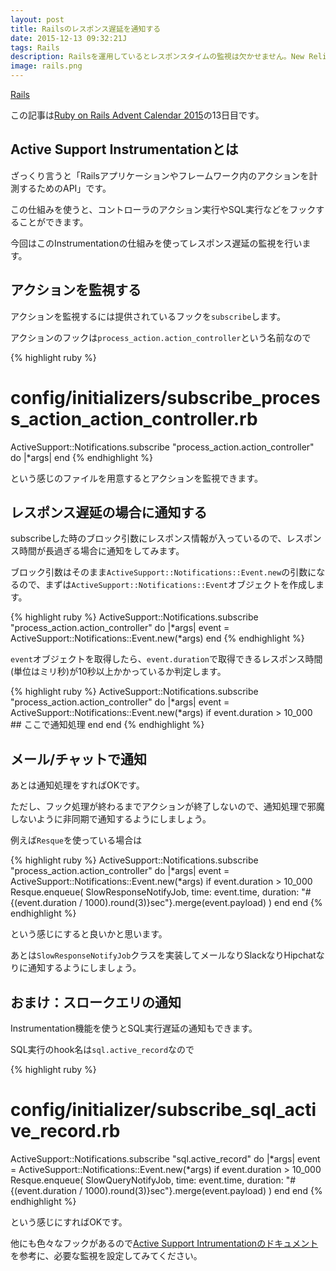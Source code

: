 ```yaml
---
layout: post
title: Railsのレスポンス遅延を通知する
date: 2015-12-13 09:32:21J
tags: Rails
description: Railsを運用しているとレスポンスタイムの監視は欠かせません。New Relicなどを使って監視している方が多いかと思いますが、今回はActive SupportのInstrumentation機能を使って10秒以上のレスポンスを通知するシンプルな方法をご紹介します。
image: rails.png
---
```

[Rails](/tags/rails/)

この記事は[Ruby on Rails Advent Calendar 2015](http://qiita.com/advent-calendar/2015/rails)の13日目です。

## Active Support Instrumentationとは

ざっくり言うと「Railsアプリケーションやフレームワーク内のアクションを計測するためのAPI」です。

この仕組みを使うと、コントローラのアクション実行やSQL実行などをフックすることができます。

今回はこのInstrumentationの仕組みを使ってレスポンス遅延の監視を行います。

## アクションを監視する

アクションを監視するには提供されているフックを`subscribe`します。

アクションのフックは`process_action.action_controller`という名前なので

{% highlight ruby %}
# config/initializers/subscribe_process_action_action_controller.rb
ActiveSupport::Notifications.subscribe "process_action.action_controller" do |*args|
end
{% endhighlight %}

という感じのファイルを用意するとアクションを監視できます。

## レスポンス遅延の場合に通知する

subscribeした時のブロック引数にレスポンス情報が入っているので、レスポンス時間が長過ぎる場合に通知をしてみます。

ブロック引数はそのまま`ActiveSupport::Notifications::Event.new`の引数になるので、まずは`ActiveSupport::Notifications::Event`オブジェクトを作成します。

{% highlight ruby %}
ActiveSupport::Notifications.subscribe "process_action.action_controller" do |*args|
  event = ActiveSupport::Notifications::Event.new(*args)
end
{% endhighlight %}

`event`オブジェクトを取得したら、`event.duration`で取得できるレスポンス時間(単位はミリ秒)が10秒以上かかっているか判定します。

{% highlight ruby %}
ActiveSupport::Notifications.subscribe "process_action.action_controller" do |*args|
  event = ActiveSupport::Notifications::Event.new(*args)
  if event.duration > 10_000
    ## ここで通知処理
  end
end
{% endhighlight %}

## メール/チャットで通知

あとは通知処理をすればOKです。

ただし、フック処理が終わるまでアクションが終了しないので、通知処理で邪魔しないように非同期で通知するようにしましょう。

例えば`Resque`を使っている場合は

{% highlight ruby %}
ActiveSupport::Notifications.subscribe "process_action.action_controller" do |*args|
  event = ActiveSupport::Notifications::Event.new(*args)
  if event.duration > 10_000
    Resque.enqueue(
      SlowResponseNotifyJob,
      time: event.time,
      duration: "#{(event.duration / 1000).round(3)}sec"}.merge(event.payload)
    )
  end
end
{% endhighlight %}

という感じにすると良いかと思います。

あとは`SlowResponseNotifyJob`クラスを実装してメールなりSlackなりHipchatなりに通知するようにしましょう。

## おまけ：スロークエリの通知

Instrumentation機能を使うとSQL実行遅延の通知もできます。

SQL実行のhook名は`sql.active_record`なので

{% highlight ruby %}
# config/initializer/subscribe_sql_active_record.rb
ActiveSupport::Notifications.subscribe "sql.active_record" do |*args|
  event = ActiveSupport::Notifications::Event.new(*args)
  if event.duration > 10_000
    Resque.enqueue(
      SlowQueryNotifyJob,
      time: event.time,
      duration: "#{(event.duration / 1000).round(3)}sec"}.merge(event.payload)
    )
  end
end
{% endhighlight %}

という感じにすればOKです。

他にも色々なフックがあるので[Active Support Intrumentationのドキュメント](http://edgeguides.rubyonrails.org/active_support_instrumentation.html)を参考に、必要な監視を設定してみてください。

